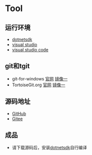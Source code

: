 # Tool

## 运行环境

- [dotnetsdk](https://dotnet.microsoft.com/)
- [visual studio](https://visualstudio.microsoft.com/zh-hans/vs/)
- [visual studio code](https://code.visualstudio.com/)

## git和tgit

- git-for-windows [官网](https://git-scm.com/download/win/)  [镜像一](https://registry.npmmirror.com/binary.html?path=git-for-windows/)
- TortoiseGit.org [官网](https://download.tortoisegit.org/tgit/)  [镜像一](https://mirrors.huaweicloud.com/tortoisegit/)

## 源码地址

- [GitHub](https://github.com/xinbingyiran/Tool)
- [Gitee](https://gitee.com/xinbingyiran/tool)

## 成品

- 请下载源码后，安装[dotnetsdk](https://dotnet.microsoft.com/)自行编译